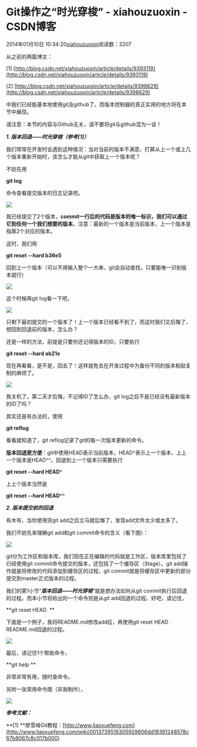 # Git操作之“时光穿梭” - xiahouzuoxin - CSDN博客





2014年01月10日 10:34:20[xiahouzuoxin](https://me.csdn.net/xiahouzuoxin)阅读数：3207








从之前的两篇博文：

[1] [http://blog.csdn.net/xiahouzuoxin/article/details/9393119](http://blog.csdn.net/xiahouzuoxin/article/details/9393119)

[2] [http://blog.csdn.net/xiahouzuoxin/article/details/9398629](http://blog.csdn.net/xiahouzuoxin/article/details/9398629)

中我们已经能基本地使用git及github了。而版本控制器的真正实用的地方将在本节中展现。

请注意：本节的内容与Github无关，请不要将git与github混为一谈！




***1. 版本回退——时光穿梭（参考[1]）***

我们常常在开发时会遇到这种情况：当对当前的版本不满意，打算从上一个或上几个版本重新开始时，该怎么才能从git中获取上一个版本呢？

不妨先用

**git log**

命令查看提交版本的日志记录吧。

![](https://img-blog.csdn.net/20140110092944796?watermark/2/text/aHR0cDovL2Jsb2cuY3Nkbi5uZXQveGlhaG91enVveGlu/font/5a6L5L2T/fontsize/400/fill/I0JBQkFCMA==/dissolve/70/gravity/SouthEast)


我已经提交了2个版本，**commit一行后的代码是版本的唯一标识，我们可以通过它到任何一个我们想要的版本**。注意：最新的一个版本是当前版本，上一个版本是指第2个对应的版本。




这时，我们用

**git reset --hard b36e5**

回到上一个版本（可以不用输入整个一大串，git会自动查找，只要能唯一识别版本就行）

![](https://img-blog.csdn.net/20140110093552968)


这个时候再git log看一下吧，

![](https://img-blog.csdn.net/20140110093753234)


只剩下最初提交的一个版本了！上一个版本已经看不到了，而这时我们又后悔了，想回到回退前的版本，怎么办？

还是一样的方法，前提是只要你还记得版本的ID，只要执行

**git reset --hard ab21e**



现在再看看，是不是，回去了！这样就免去在开发过程中为备份不同的版本粘贴复制的麻烦了。

![](https://img-blog.csdn.net/20140110094950218)

我关机了，第二天才后悔，不记得ID了怎么办，git log之后不是已经没有最新版本的ID了吗？

其实还是有办法的，使用

**git reflog**

看看就知道了，git reflog记录了git的每一次版本更新的命令。




**版本回退更方便**：git中使用HEAD表示当前版本，HEAD^表示上一个版本，上上一个版本是HEAD^^，回退到上一个版本只需要执行

**git reset --hard HEAD^**

上上个版本当然是

**git reset --hard HEAD^^**



***2. 版本提交前的回退***

有木有，当你使用完git add之后立马就后悔了，发现add文件太少或太多了。




我们不妨先来理解git add和git commit命令的含义（看下图）：

![](https://img-blog.csdn.net/20140110102249734)


git分为工作区和版本库，我们现在正在编辑的代码就是工作区，版本库里包括了已经使用git commit命令提交的版本，还包括了一个缓存区（Stage）。git add操作就是将修改的代码添加到缓存区的过程，git commit就是将缓存区中更新的部分提交到master正式版本的过程。

我们的第1小节“***版本回退——时光穿梭***”就是想办法如何从git commit执行后回退的过程。而本小节将给出的一个命令则是从git add回退的过程。好吧，请记住，

**git reset HEAD <file> **

下面是一个例子，我将README.md修改add后，再使用git reset HEAD README.md回退的过程。

![](https://img-blog.csdn.net/20140110103159359)





最后，请记住1个帮助命令，

**git help **

非常非常有用，随时查命令。




另附一张常用命令图（非我制作），

![](https://img-blog.csdn.net/20140110103923562)








***参考文献：***

**[1] **廖雪峰Git教程：[http://www.liaoxuefeng.com](http://www.liaoxuefeng.com/wiki/0013739516305929606dd18361248578c67b8067c8c017b000)




